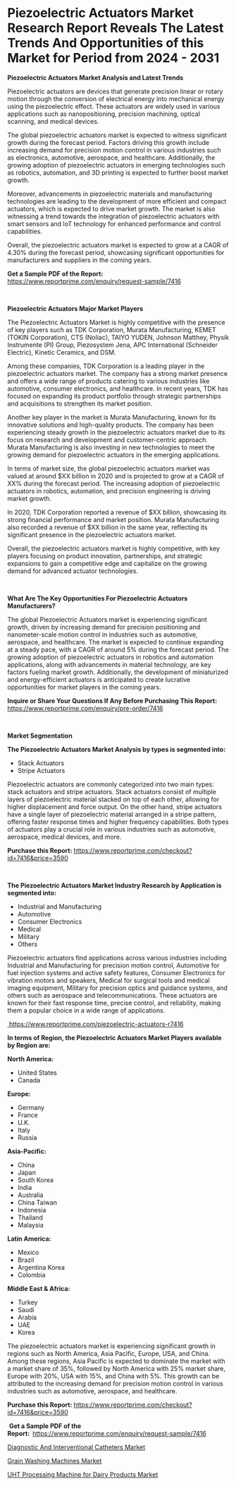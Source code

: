 <p><h1>Piezoelectric Actuators Market Research Report Reveals The Latest Trends And Opportunities of this Market for Period from 2024 - 2031</h1></p><p><strong>Piezoelectric Actuators Market Analysis and Latest Trends</strong></p>
<p><p>Piezoelectric actuators are devices that generate precision linear or rotary motion through the conversion of electrical energy into mechanical energy using the piezoelectric effect. These actuators are widely used in various applications such as nanopositioning, precision machining, optical scanning, and medical devices.</p><p>The global piezoelectric actuators market is expected to witness significant growth during the forecast period. Factors driving this growth include increasing demand for precision motion control in various industries such as electronics, automotive, aerospace, and healthcare. Additionally, the growing adoption of piezoelectric actuators in emerging technologies such as robotics, automation, and 3D printing is expected to further boost market growth.</p><p>Moreover, advancements in piezoelectric materials and manufacturing technologies are leading to the development of more efficient and compact actuators, which is expected to drive market growth. The market is also witnessing a trend towards the integration of piezoelectric actuators with smart sensors and IoT technology for enhanced performance and control capabilities.</p><p>Overall, the piezoelectric actuators market is expected to grow at a CAGR of 4.30% during the forecast period, showcasing significant opportunities for manufacturers and suppliers in the coming years.</p></p>
<p><strong>Get a Sample PDF of the Report:&nbsp;</strong> <a href="https://www.reportprime.com/enquiry/request-sample/7416">https://www.reportprime.com/enquiry/request-sample/7416</a></p>
<p>&nbsp;</p>
<p><strong>Piezoelectric Actuators Major Market Players</strong></p>
<p><p>The Piezoelectric Actuators Market is highly competitive with the presence of key players such as TDK Corporation, Murata Manufacturing, KEMET (TOKIN Corporation), CTS (Noliac), TAIYO YUDEN, Johnson Matthey, Physik Instrumente (PI) Group, Piezosystem Jena, APC International (Schneider Electric), Kinetic Ceramics, and DSM.</p><p>Among these companies, TDK Corporation is a leading player in the piezoelectric actuators market. The company has a strong market presence and offers a wide range of products catering to various industries like automotive, consumer electronics, and healthcare. In recent years, TDK has focused on expanding its product portfolio through strategic partnerships and acquisitions to strengthen its market position.</p><p>Another key player in the market is Murata Manufacturing, known for its innovative solutions and high-quality products. The company has been experiencing steady growth in the piezoelectric actuators market due to its focus on research and development and customer-centric approach. Murata Manufacturing is also investing in new technologies to meet the growing demand for piezoelectric actuators in the emerging applications.</p><p>In terms of market size, the global piezoelectric actuators market was valued at around $XX billion in 2020 and is projected to grow at a CAGR of XX% during the forecast period. The increasing adoption of piezoelectric actuators in robotics, automation, and precision engineering is driving market growth.</p><p>In 2020, TDK Corporation reported a revenue of $XX billion, showcasing its strong financial performance and market position. Murata Manufacturing also recorded a revenue of $XX billion in the same year, reflecting its significant presence in the piezoelectric actuators market.</p><p>Overall, the piezoelectric actuators market is highly competitive, with key players focusing on product innovation, partnerships, and strategic expansions to gain a competitive edge and capitalize on the growing demand for advanced actuator technologies.</p></p>
<p>&nbsp;</p>
<p><strong>What Are The Key Opportunities For Piezoelectric Actuators Manufacturers?</strong></p>
<p><p>The global Piezoelectric Actuators market is experiencing significant growth, driven by increasing demand for precision positioning and nanometer-scale motion control in industries such as automotive, aerospace, and healthcare. The market is expected to continue expanding at a steady pace, with a CAGR of around 5% during the forecast period. The growing adoption of piezoelectric actuators in robotics and automation applications, along with advancements in material technology, are key factors fueling market growth. Additionally, the development of miniaturized and energy-efficient actuators is anticipated to create lucrative opportunities for market players in the coming years.</p></p>
<p><strong>Inquire or Share Your Questions If Any Before Purchasing This Report:</strong> <a href="https://www.reportprime.com/enquiry/pre-order/7416">https://www.reportprime.com/enquiry/pre-order/7416</a></p>
<p>&nbsp;</p>
<p><strong>Market Segmentation</strong></p>
<p><strong>The Piezoelectric Actuators Market Analysis by types is segmented into:</strong></p>
<p><ul><li>Stack Actuators</li><li>Stripe Actuators</li></ul></p>
<p><p>Piezoelectric actuators are commonly categorized into two main types: stack actuators and stripe actuators. Stack actuators consist of multiple layers of piezoelectric material stacked on top of each other, allowing for higher displacement and force output. On the other hand, stripe actuators have a single layer of piezoelectric material arranged in a stripe pattern, offering faster response times and higher frequency capabilities. Both types of actuators play a crucial role in various industries such as automotive, aerospace, medical devices, and more.</p></p>
<p><strong>Purchase this Report:&nbsp;</strong><a href="https://www.reportprime.com/checkout?id=7416&price=3590">https://www.reportprime.com/checkout?id=7416&price=3590</a></p>
<p>&nbsp;</p>
<p><strong>The Piezoelectric Actuators Market Industry Research by Application is segmented into:</strong></p>
<p><ul><li>Industrial and Manufacturing</li><li>Automotive</li><li>Consumer Electronics</li><li>Medical</li><li>Military</li><li>Others</li></ul></p>
<p><p>Piezoelectric actuators find applications across various industries including Industrial and Manufacturing for precision motion control, Automotive for fuel injection systems and active safety features, Consumer Electronics for vibration motors and speakers, Medical for surgical tools and medical imaging equipment, Military for precision optics and guidance systems, and others such as aerospace and telecommunications. These actuators are known for their fast response time, precise control, and reliability, making them a popular choice in a wide range of applications.</p></p>
<p><a href="https://www.reportprime.com/piezoelectric-actuators-r7416">&nbsp;https://www.reportprime.com/piezoelectric-actuators-r7416</a></p>
<p><strong>In terms of Region, the Piezoelectric Actuators Market Players available by Region are:</strong></p>
<p>
    <p> <strong> North America: </strong>
        <ul>
            <li>United States</li>
            <li>Canada</li>
        </ul>
        </p> 
    <p> <strong> Europe: </strong>
        <ul>
            <li>Germany</li>
            <li>France</li>
            <li>U.K.</li>
            <li>Italy</li>
            <li>Russia</li>
        </ul>
        </p> 
    <p> <strong> Asia-Pacific: </strong>
        <ul>
            <li>China</li>
            <li>Japan</li>
            <li>South Korea</li>
            <li>India</li>
            <li>Australia</li>
            <li>China Taiwan</li>
            <li>Indonesia</li>
            <li>Thailand</li>
            <li>Malaysia</li>
        </ul>
        </p> 
    <p> <strong> Latin America: </strong>
        <ul>
            <li>Mexico</li>
            <li>Brazil</li>
            <li>Argentina Korea</li>
            <li>Colombia</li>
        </ul>
        </p> 
    <p> <strong> Middle East & Africa: </strong>
        <ul>
            <li>Turkey</li>
            <li>Saudi</li>
            <li>Arabia</li>
            <li>UAE</li>
            <li>Korea</li>
        </ul>
    </p>
    </p>
<p><p>The piezoelectric actuators market is experiencing significant growth in regions such as North America, Asia Pacific, Europe, USA, and China. Among these regions, Asia Pacific is expected to dominate the market with a market share of 35%, followed by North America with 25% market share, Europe with 20%, USA with 15%, and China with 5%. This growth can be attributed to the increasing demand for precision motion control in various industries such as automotive, aerospace, and healthcare.</p></p>
<p><strong>Purchase this Report: </strong><a href="https://www.reportprime.com/checkout?id=7416&price=3590">https://www.reportprime.com/checkout?id=7416&price=3590</a></p>
<p>&nbsp;<strong>Get a Sample PDF of the Report:&nbsp;&nbsp;</strong><a href="https://www.reportprime.com/enquiry/request-sample/7416">https://www.reportprime.com/enquiry/request-sample/7416</a></p>
<p><strong></strong></p>
<p><p><a href="https://www.linkedin.com/pulse/diagnostic-interventional-catheters-market-size-share-amp-trends-ehavf?trackingId=g47IXLEEDc5QV3ChWvFY8A%3D%3D">Diagnostic And Interventional Catheters Market</a></p><p><a href="https://www.linkedin.com/pulse/grain-washing-machines-market-research-report-reveals-latest-sq75f?trackingId=Ej8ocrQ8DsQPUza%2F%2BXuraA%3D%3D">Grain Washing Machines Market</a></p><p><a href="https://www.linkedin.com/pulse/uht-processing-machine-dairy-products-market-size-share-mzvte?trackingId=DfGiYTdssT26AbSNg6GtWQ%3D%3D">UHT Processing Machine for Dairy Products Market</a></p></p>